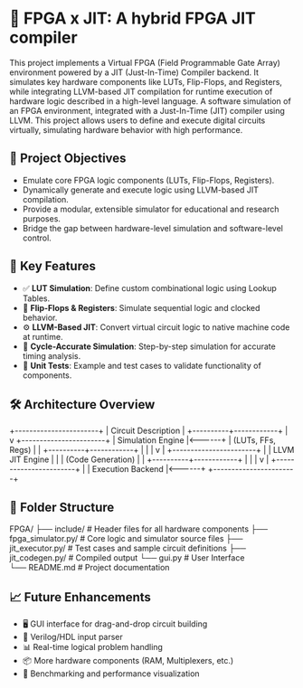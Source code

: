 # 🔧 FPGA x JIT: A hybrid FPGA JIT compiler
This project implements a Virtual FPGA (Field Programmable Gate Array) environment powered by a JIT (Just-In-Time) Compiler backend. It simulates key hardware components like LUTs, Flip-Flops, and Registers, while integrating LLVM-based JIT compilation for runtime execution of hardware logic described in a high-level language.
A software simulation of an FPGA environment, integrated with a Just-In-Time (JIT) compiler using LLVM. This project allows users to define and execute digital circuits virtually, simulating hardware behavior with high performance.

## 📌 Project Objectives
- Emulate core FPGA logic components (LUTs, Flip-Flops, Registers).
- Dynamically generate and execute logic using LLVM-based JIT compilation.
- Provide a modular, extensible simulator for educational and research purposes.
- Bridge the gap between hardware-level simulation and software-level control.


## 🧩 Key Features
- ✅ **LUT Simulation**: Define custom combinational logic using Lookup Tables.
- 🔁 **Flip-Flops & Registers**: Simulate sequential logic and clocked behavior.
- ⚙️ **LLVM-Based JIT**: Convert virtual circuit logic to native machine code at runtime.
- 🔄 **Cycle-Accurate Simulation**: Step-by-step simulation for accurate timing analysis.
- 🧪 **Unit Tests**: Example and test cases to validate functionality of components.


## 🛠️ Architecture Overview
+-----------------------+
|  Circuit Description  |
+----------+------------+
           |
           v
+-----------------------+
|   Simulation Engine   |<------+
|  (LUTs, FFs, Regs)    |       |
+----------+------------+       |
           |                    |
           v                    |
+-----------------------+       |
|    LLVM JIT Engine    |       |
|  (Code Generation)    |       |
+----------+------------+       |
           |                    |
           v                    |
+-----------------------+       |
|   Execution Backend   |<------+
+-----------------------+


## 📂 Folder Structure
FPGA/
├── include/             # Header files for all hardware components
├── fpga_simulator.py/                 # Core logic and simulator source files
├── jit_executor.py/                   # Test cases and sample circuit definitions
├── jit_codegen.py/                    # Compiled output 
└── gui.py                             # User Interface            
└── README.md                          # Project documentation


## 📈 Future Enhancements
- 🖥️ GUI interface for drag-and-drop circuit building
- 📜 Verilog/HDL input parser
- 📊 Real-time logical problem handling
- 📦 More hardware components (RAM, Multiplexers, etc.)
- 🔬 Benchmarking and performance visualization
